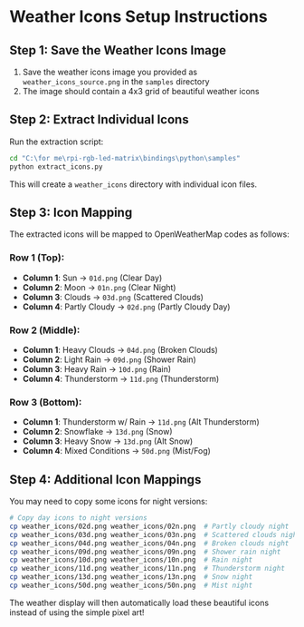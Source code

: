 # Weather Icons Setup Instructions

## Step 1: Save the Weather Icons Image
1. Save the weather icons image you provided as `weather_icons_source.png` in the `samples` directory
2. The image should contain a 4x3 grid of beautiful weather icons

## Step 2: Extract Individual Icons
Run the extraction script:
```bash
cd "C:\for me\rpi-rgb-led-matrix\bindings\python\samples"
python extract_icons.py
```

This will create a `weather_icons` directory with individual icon files.

## Step 3: Icon Mapping
The extracted icons will be mapped to OpenWeatherMap codes as follows:

### Row 1 (Top):
- **Column 1**: Sun → `01d.png` (Clear Day)
- **Column 2**: Moon → `01n.png` (Clear Night)  
- **Column 3**: Clouds → `03d.png` (Scattered Clouds)
- **Column 4**: Partly Cloudy → `02d.png` (Partly Cloudy Day)

### Row 2 (Middle):
- **Column 1**: Heavy Clouds → `04d.png` (Broken Clouds)
- **Column 2**: Light Rain → `09d.png` (Shower Rain)
- **Column 3**: Heavy Rain → `10d.png` (Rain)
- **Column 4**: Thunderstorm → `11d.png` (Thunderstorm)

### Row 3 (Bottom):
- **Column 1**: Thunderstorm w/ Rain → `11d.png` (Alt Thunderstorm)
- **Column 2**: Snowflake → `13d.png` (Snow)
- **Column 3**: Heavy Snow → `13d.png` (Alt Snow)
- **Column 4**: Mixed Conditions → `50d.png` (Mist/Fog)

## Step 4: Additional Icon Mappings
You may need to copy some icons for night versions:
```bash
# Copy day icons to night versions
cp weather_icons/02d.png weather_icons/02n.png  # Partly cloudy night
cp weather_icons/03d.png weather_icons/03n.png  # Scattered clouds night
cp weather_icons/04d.png weather_icons/04n.png  # Broken clouds night
cp weather_icons/09d.png weather_icons/09n.png  # Shower rain night
cp weather_icons/10d.png weather_icons/10n.png  # Rain night
cp weather_icons/11d.png weather_icons/11n.png  # Thunderstorm night
cp weather_icons/13d.png weather_icons/13n.png  # Snow night
cp weather_icons/50d.png weather_icons/50n.png  # Mist night
```

The weather display will then automatically load these beautiful icons instead of using the simple pixel art!